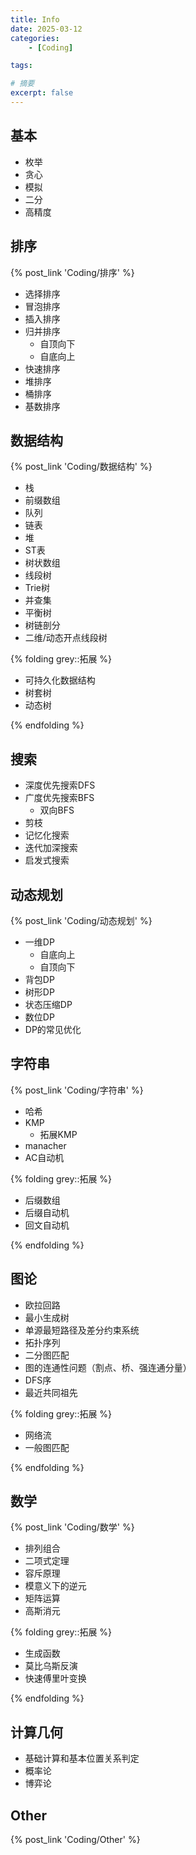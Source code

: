 ```yaml
---
title: Info
date: 2025-03-12
categories: 
    - [Coding]

tags: 

# 摘要
excerpt: false
---
```


## 基本
- 枚举
- 贪心
- 模拟
- 二分
- 高精度



## 排序
{% post_link 'Coding/排序' %}
- 选择排序
- 冒泡排序
- 插入排序
- 归并排序
    - 自顶向下
    - 自底向上
- 快速排序
- 堆排序
- 桶排序
- 基数排序



## 数据结构
{% post_link 'Coding/数据结构' %}
- 栈
- 前缀数组
- 队列
- 链表
- 堆
- ST表
- 树状数组
- 线段树
- Trie树
- 并查集
- 平衡树
- 树链剖分
- 二维/动态开点线段树

{% folding grey::拓展 %}

- 可持久化数据结构
- 树套树
- 动态树

{% endfolding %}



## 搜索
- 深度优先搜索DFS
- 广度优先搜索BFS
    - 双向BFS 
- 剪枝
- 记忆化搜索
- 迭代加深搜索
- 启发式搜索



## 动态规划
{% post_link 'Coding/动态规划' %}
- 一维DP
    - 自底向上
    - 自顶向下
- 背包DP
- 树形DP
- 状态压缩DP
- 数位DP
- DP的常见优化



## 字符串
{% post_link 'Coding/字符串' %}
- 哈希
- KMP
    - 拓展KMP
- manacher
- AC自动机

{% folding grey::拓展 %}

- 后缀数组
- 后缀自动机
- 回文自动机

{% endfolding %}



## 图论
- 欧拉回路
- 最小生成树
- 单源最短路径及差分约束系统
- 拓扑序列
- 二分图匹配
- 图的连通性问题（割点、桥、强连通分量）
- DFS序
- 最近共同祖先

{% folding grey::拓展 %}

- 网络流
- 一般图匹配

{% endfolding %}



## 数学
{% post_link 'Coding/数学' %}
- 排列组合
- 二项式定理
- 容斥原理
- 模意义下的逆元
- 矩阵运算
- 高斯消元

{% folding grey::拓展 %}

- 生成函数
- 莫比乌斯反演
- 快速傅里叶变换

{% endfolding %}



## 计算几何
- 基础计算和基本位置关系判定
- 概率论
- 博弈论



## Other
{% post_link 'Coding/Other' %}